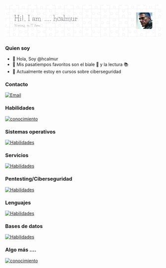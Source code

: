 ![Header](./images/github-header-image(4).png)

### Quien soy

- :wave: Hola, Soy @hcalmur
- :eyes: Mis pasatiempos favoritos son el biale :dancer: y la lectura :books:
- :seedling: Actualmente estoy en cursos sobre ciberseguridad

### Contacto

[![Email](https://skillicons.dev/icons?i=gmail)](mailto:hcalmur@gmail.com)

### Habilidades

[![conocimiento](https://skillicons.dev/icons?i=linux,git,vim,github,gitlab,md,regex&perline=4)](https://skillicons.dev)

### Sistemas operativos

[![Habilidades](https://skillicons.dev/icons?i=debian,redhat,ubuntu,windows&perline=4)](https://skillicons.dev)

### Servicios

[![Habilidades](https://skillicons.dev/icons?i=git,docker,github,gitlab&perline=4)](https://skillicons.dev)

### Pentesting/Ciberseguridad

[![Habilidades](https://skillicons.dev/icons?i=kali&perline=4)](https://skillicons.dev)

### Lenguajes 

[![Habilidades](https://skillicons.dev/icons?i=bash,md,py,php&perline=4)](https://skillicons.dev)

### Bases de datos

[![Habilidades](https://skillicons.dev/icons?i=postgres,mysql,sqlite&perline=4)](https://skillicons.dev)


### Algo más ....

[![conocimiento](https://skillicons.dev/icons?i=obsidian&perline=4)](https://skillicons.dev)


<!---
hcalmur/hcalmur is a ✨ special ✨ repository because its `README.md` (this file) appears on your GitHub profile.
You can click the Preview link to take a look at your changes.
--->
